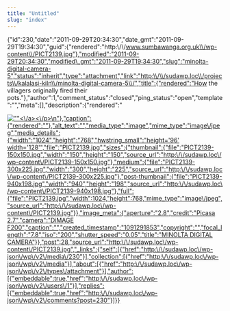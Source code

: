 ```yaml
---
title: "Untitled"
slug: "index"
---
```


{"id":230,"date":"2011-09-29T20:34:30","date\_gmt":"2011-09-29T19:34:30","guid":{"rendered":"http:\\/\\/www.sumbawanga.org.uk\\/wp-content\\/PICT2139.jpg"},"modified":"2011-09-29T20:34:30","modified\_gmt":"2011-09-29T19:34:30","slug":"minolta-digital-camera-5","status":"inherit","type":"attachment","link":"http:\\/\\/sudawp.loc\\/projects\\/kalalasi-kiln\\/minolta-digital-camera-5\\/","title":{"rendered":"How the villagers originally fired their pots."},"author":1,"comment\_status":"closed","ping\_status":"open","template":"","meta":\[\],"description":{"rendered":"

[![\"\"](\"http:\/\/sudawp.loc\/wp-content\/PICT2139-300x225.jpg\")<\\/a><\\/p>\\n"},"caption":{"rendered":""},"alt\_text":"","media\_type":"image","mime\_type":"image\\/jpeg","media\_details":{"width":"1024","height":"768","hwstring\_small":"height='96' width='128'","file":"PICT2139.jpg","sizes":{"thumbnail":{"file":"PICT2139-150x150.jpg","width":"150","height":"150","source\_url":"http:\\/\\/sudawp.loc\\/wp-content\\/PICT2139-150x150.jpg"},"medium":{"file":"PICT2139-300x225.jpg","width":"300","height":"225","source\_url":"http:\\/\\/sudawp.loc\\/wp-content\\/PICT2139-300x225.jpg"},"post-thumbnail":{"file":"PICT2139-940x198.jpg","width":"940","height":"198","source\_url":"http:\\/\\/sudawp.loc\\/wp-content\\/PICT2139-940x198.jpg"},"full":{"file":"PICT2139.jpg","width":1024,"height":768,"mime\_type":"image\\/jpeg","source\_url":"http:\\/\\/sudawp.loc\\/wp-content\\/PICT2139.jpg"}},"image\_meta":{"aperture":"2.8","credit":"Picasa 2.7","camera":"DiMAGE F200","caption":"","created\_timestamp":"1091291853","copyright":"","focal\_length":"7.8","iso":"200","shutter\_speed":"0.05","title":"MINOLTA DIGITAL CAMERA"}},"post":28,"source\_url":"http:\\/\\/sudawp.loc\\/wp-content\\/PICT2139.jpg","\_links":{"self":\[{"href":"http:\\/\\/sudawp.loc\\/wp-json\\/wp\\/v2\\/media\\/230"}\],"collection":\[{"href":"http:\\/\\/sudawp.loc\\/wp-json\\/wp\\/v2\\/media"}\],"about":\[{"href":"http:\\/\\/sudawp.loc\\/wp-json\\/wp\\/v2\\/types\\/attachment"}\],"author":\[{"embeddable":true,"href":"http:\\/\\/sudawp.loc\\/wp-json\\/wp\\/v2\\/users\\/1"}\],"replies":\[{"embeddable":true,"href":"http:\\/\\/sudawp.loc\\/wp-json\\/wp\\/v2\\/comments?post=230"}\]}}](http:\/\/sudawp.loc\/wp-content\/PICT2139.jpg)